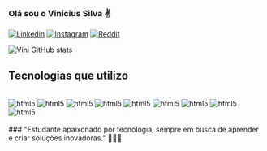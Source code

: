 
### Olá sou o Vinícius Silva  ✌️


[![Linkedin](https://img.shields.io/badge/LinkedIn-0077B5?style=for-the-badge&logo=linkedin&logoColor=white)](https://www.linkedin.com/in/vinicius-silva-8b269817a/) 
[![Instagram](https://img.shields.io/badge/Instagram-E4405F?style=for-the-badge&logo=instagram&logoColor=white)](https://www.instagram.com/vinni_sv/) 
[![Reddit](https://img.shields.io/badge/Reddit-FF4500?style=for-the-badge&logo=reddit&logoColor=white)](https://www.reddit.com/user/Ill_Witness9283/) 


![Vini GitHub stats](https://github-readme-stats.vercel.app/api?username=vinnisv&show_icons=true&theme=dark)
   

## Tecnologias que utilizo 
<div style="display: inline_block"><br/>
    <img aling="center" alt="html5" src="https://img.shields.io/badge/Java-ED8B00?style=for-the-badge&logo=openjdk&logoColor=white" />
    <img aling="center" alt="html5" src="https://img.shields.io/badge/HTML5-E34F26?style=for-the-badge&logo=html5&logoColor=white" /> 
    <img aling="center" alt="html5" src="https://img.shields.io/badge/Spring-6DB33F?style=for-the-badge&logo=spring&logoColor=white" />
    <img aling="center" alt="html5" src="https://img.shields.io/badge/Python-3776AB?style=for-the-badge&logo=python&logoColor=white" />
    <img aling="center" alt="html5" src="https://img.shields.io/badge/MySQL-00000F?style=for-the-badge&logo=mysql&logoColor=white" />
    <img aling="center" alt="html5" src="https://img.shields.io/badge/C%23-239120?style=for-the-badge&logo=c-sharp&logoColor=white" />
    <img aling="center" alt="html5" src="https://img.shields.io/badge/Notion-000000?style=for-the-badge&logo=notion&logoColor=white" />
    <img aling="center" alt="html5" src="https://img.shields.io/badge/Trello-0052CC?style=for-the-badge&logo=trello&logoColor=white" />
    <img aling="center" alt="html5" src="https://img.shields.io/badge/Microsoft_Office-D83B01?style=for-the-badge&logo=microsoft-office&logoColor=white" />
</div><br/>
### "Estudante apaixonado por tecnologia, sempre em busca de aprender e criar soluções inovadoras." 👨🏾‍💻

